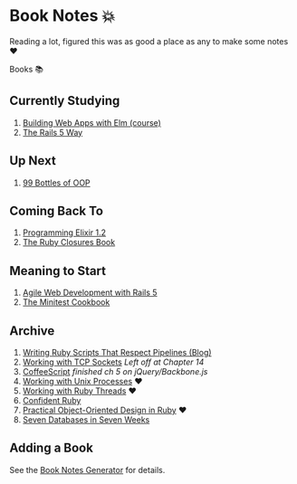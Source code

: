 # Book Notes :boom:

Reading a lot, figured this was as good a place as any to make some notes :heart:

Books :books:

## Currently Studying

1. [Building Web Apps with Elm (course)](building-web-apps-with-elm-course/README.md)
1. [The Rails 5 Way](the-rails-5-way/README.md)

## Up Next

1. [99 Bottles of OOP](99-bottles-of-oop/README.md)

## Coming Back To

1. [Programming Elixir 1.2](programming-elixir-1.2/README.md)
1. [The Ruby Closures Book](the-ruby-closures-book/README.md)

## Meaning to Start

1. [Agile Web Development with Rails 5](agile-web-development-with-rails-5/README.md) 
1. [The Minitest Cookbook](the-minitest-cookbook/README.md)

## Archive

1. [Writing Ruby Scripts That Respect Pipelines (Blog)](writing-ruby-scripts-that-respect-pipelines-blog/README.md)
1. [Working with TCP Sockets](working-with-tcp-sockets/README.md) _Left off at Chapter 14_
1. [CoffeeScript](coffeescript/README.md) _finished ch 5 on jQuery/Backbone.js_
1. [Working with Unix Processes](working-with-unix-processes/README.md) :heart:
1. [Working with Ruby Threads](working-with-ruby-threads/README.md) :heart:
1. [Confident Ruby](confident-ruby/README.md)
1. [Practical Object-Oriented Design in Ruby](practical-object-oriented-design-in-ruby/README.md) :heart:
1. [Seven Databases in Seven Weeks](seven-db-in-seven-weeks/README.md)

## Adding a Book

See the [Book Notes Generator](https://github.com/trueheart78/book-notes-generator) for details.

